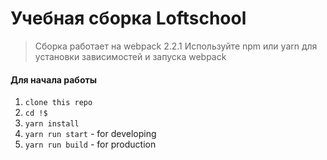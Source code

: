 # Учебная сборка Loftschool

> Сборка работает на webpack 2.2.1
> Используйте npm или yarn для установки зависимостей и запуска webpack

#### Для начала работы

1. ```clone this repo```
2. ```cd !$```
3. ```yarn install```  
4. ```yarn run start``` - for developing 
5. ```yarn run build``` - for production

